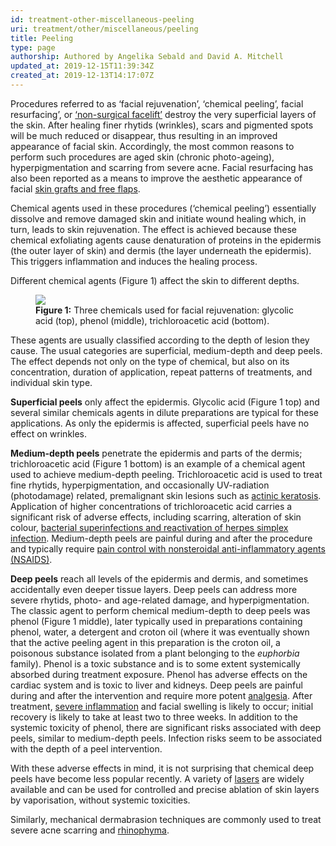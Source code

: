 ```yaml
---
id: treatment-other-miscellaneous-peeling
uri: treatment/other/miscellaneous/peeling
title: Peeling
type: page
authorship: Authored by Angelika Sebald and David A. Mitchell
updated_at: 2019-12-15T11:39:34Z
created_at: 2019-12-13T14:17:07Z
---
```


<p>Procedures referred to as ‘facial rejuvenation’,
    ‘chemical peeling’, facial resurfacing’, or <a href="/treatment/surgery/facial-appearance/detailed">‘non-surgical
        facelift’</a> destroy the very superficial layers of
    the skin. After healing finer rhytids (wrinkles), scars
    and pigmented spots will be much reduced or disappear,
    thus resulting in an improved appearance of facial skin.
    Accordingly, the most common reasons to perform such
    procedures are aged skin (chronic photo-ageing),
    hyperpigmentation and scarring from severe acne. Facial
    resurfacing has also been reported as a means to improve
    the aesthetic appearance of facial <a href="/treatment/surgery/reconstruction">skin grafts
        and free flaps</a>.</p>
<p>Chemical agents used in these procedures (‘chemical
    peeling’) essentially dissolve and remove damaged skin
    and initiate wound healing which, in turn, leads to skin
    rejuvenation. The effect is achieved because these
    chemical exfoliating agents cause denaturation of
    proteins in the epidermis (the outer layer of skin) and
    dermis (the layer underneath the epidermis). This
    triggers inflammation and induces the healing process.
</p>
<p>Different chemical agents (Figure 1) affect the skin to
    different depths.</p>
<figure><img src="/treatment-other-miscellaneous-peeling-figure1.png">
    <figcaption><strong>Figure 1:</strong> Three chemicals
        used for facial rejuvenation: glycolic acid (top),
        phenol (middle), trichloroacetic acid (bottom).
    </figcaption>
</figure>
<p>These agents are usually classified according to the
    depth of lesion they cause. The usual categories are
    superficial, medium-depth and deep peels. The effect
    depends not only on the type of chemical, but also on
    its concentration, duration of application, repeat
    patterns of treatments, and individual skin type.</p>
<p><strong>Superficial peels</strong> only affect the
    epidermis. Glycolic acid (Figure 1 top) and several
    similar chemicals agents in dilute preparations are
    typical for these applications. As only the epidermis is
    affected, superficial peels have no effect on wrinkles.
</p>
<p><strong>Medium-depth peels</strong> penetrate the
    epidermis and parts of the dermis; trichloroacetic acid
    (Figure 1 bottom) is an example of a chemical agent used
    to achieve medium-depth peeling. Trichloroacetic acid is
    used to treat fine rhytids, hyperpigmentation, and
    occasionally UV-radiation (photodamage) related,
    premalignant skin lesions such as <a href="/diagnosis/a-z/dysplasia/more-info">actinic
        keratosis</a>. Application of higher concentrations
    of trichloroacetic acid carries a significant risk of
    adverse effects, including scarring, alteration of skin
    colour, <a href="/diagnosis/a-z/infection/more-info">bacterial
        superinfections and reactivation of herpes simplex
        infection</a>. Medium-depth peels are painful during
    and after the procedure and typically require <a href="/treatment/other/medication/pain/detailed">pain
        control with nonsteroidal anti-inflammatory agents
        (NSAIDS)</a>.</p>
<p><strong>Deep peels</strong> reach all levels of the
    epidermis and dermis, and sometimes accidentally even
    deeper tissue layers. Deep peels can address more severe
    rhytids, photo- and age-related damage, and
    hyperpigmentation. The classic agent to perform chemical
    medium-depth to deep peels was phenol (Figure 1 middle),
    later typically used in preparations containing phenol,
    water, a detergent and croton oil (where it was
    eventually shown that the active peeling agent in this
    preparation is the croton oil, a poisonous substance
    isolated from a plant belonging to the <i>euphorbia</i>
    family). Phenol is a toxic substance and is to some
    extent systemically absorbed during treatment exposure.
    Phenol has adverse effects on the cardiac system and is
    toxic to liver and kidneys. Deep peels are painful
    during and after the intervention and require more
    potent <a href="/treatment/other/medication/pain/detailed">analgesia</a>.
    After treatment, <a href="/treatment/other/medication/inflammation/more-info">severe
        inflammation</a> and facial swelling is likely to
    occur; initial recovery is likely to take at least two
    to three weeks. In addition to the systemic toxicity of
    phenol, there are significant risks associated with deep
    peels, similar to medium-depth peels. Infection risks
    seem to be associated with the depth of a peel
    intervention.</p>
<p>With these adverse effects in mind, it is not surprising
    that chemical deep peels have become less popular
    recently. A variety of <a href="/treatment/other/extreme-temperatures/detailed">lasers</a>
    are widely available and can be used for controlled and
    precise ablation of skin layers by vaporisation, without
    systemic toxicities.</p>
<p>Similarly, mechanical dermabrasion techniques are
    commonly used to treat severe acne scarring and <a href="/diagnosis/a-z/facial-appearance/more-info">rhinophyma</a>.
</p>
